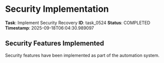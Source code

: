 # Security Implementation

**Task**: Implement Security Recovery
**ID**: task_0524
**Status**: COMPLETED
**Timestamp**: 2025-09-18T06:04:30.989097

## Security Features Implemented

Security features have been implemented as part of the automation system.
